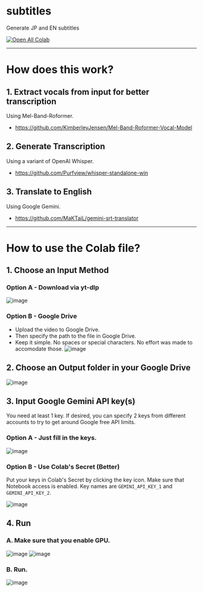 # subtitles
Generate JP and EN subtitles

[![Open All Colab](https://colab.research.google.com/assets/colab-badge.svg)](https://colab.research.google.com/github/MisterX2000/subtitles/blob/main/subtitles.ipynb)

---

# How does this work?
## 1. Extract vocals from input for better transcription
Using Mel-Band-Roformer.
* https://github.com/KimberleyJensen/Mel-Band-Roformer-Vocal-Model

## 2. Generate Transcription
Using a variant of OpenAI Whisper.
* https://github.com/Purfview/whisper-standalone-win

## 3. Translate to English
Using Google Gemini.
* https://github.com/MaKTaiL/gemini-srt-translator

---

# How to use the Colab file?

## 1. Choose an Input Method
### Option A - Download via yt-dlp
![image](https://github.com/user-attachments/assets/81864f48-cdb8-4d7c-b364-85adec590304)

### Option B - Google Drive
* Upload the video to Google Drive.
* Then specify the path to the file in Google Drive.
* Keep it simple. No spaces or special characters. No effort was made to accomodate those.
![image](https://github.com/user-attachments/assets/8ef1bb6e-c0d5-4404-8d88-ba39b1fc2c0a)

## 2. Choose an Output folder in your Google Drive
![image](https://github.com/user-attachments/assets/4f9889e7-a378-4355-934c-87de38873fde)

## 3. Input Google Gemini API key(s)
You need at least 1 key. 
If desired, you can specify 2 keys from different accounts to try to get around Google free API limits.
### Option A - Just fill in the keys.
![image](https://github.com/user-attachments/assets/150dff67-4f90-4bea-921d-93616368a9a8)

### Option B - Use Colab's Secret (Better)
Put your keys in Colab's Secret by clicking the key icon.
Make sure that Notebook access is enabled.
Key names are `GEMINI_API_KEY_1` and `GEMINI_API_KEY_2`.

![image](https://github.com/user-attachments/assets/b7b428b4-a65e-4c52-8ca1-12e33cc2901a)


## 4. Run
### A. Make sure that you enable GPU.
![image](https://github.com/user-attachments/assets/839d8b65-891d-49d7-9f80-0c23d5a7bb1b)
![image](https://github.com/user-attachments/assets/45cd6710-b621-4d00-9732-0b651517823d)

### B. Run.
![image](https://github.com/user-attachments/assets/6c07802b-2219-436e-b7d9-c33407e528d0)




